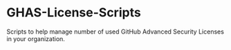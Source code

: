 # GHAS-License-Scripts
Scripts to help manage number of used GitHub Advanced Security Licenses in your organization.